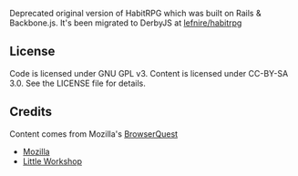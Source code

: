 Deprecated original version of HabitRPG which was built on Rails & Backbone.js. It's been migrated to DerbyJS at [lefnire/habitrpg](/lefnire/habitrpg)

License
-------
Code is licensed under GNU GPL v3. Content is licensed under CC-BY-SA 3.0.
See the LICENSE file for details.


Credits
-------
Content comes from Mozilla's [BrowserQuest](http://browserquest.mozilla.org/) 

* [Mozilla](http://mozilla.org)
* [Little Workshop](http://www.littleworkshop.fr)